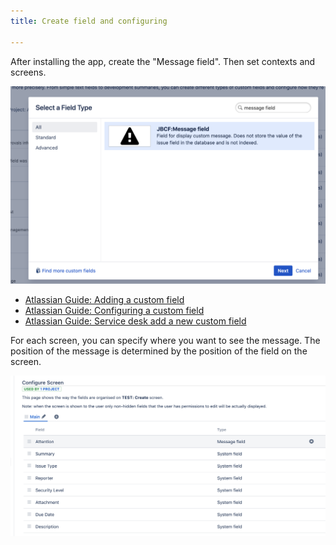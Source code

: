 ```yaml
---
title: Create field and configuring

---
```

After installing the app, create the "Message field". Then set contexts and screens.

<a href="/uploads/message-field/message field type.png"><img src="/uploads/message-field/message field type.png" style="width:600px"/></a>

* [Atlassian Guide: Adding a custom field](https://confluence.atlassian.com/adminjiraserver/adding-a-custom-field-938847222.html)
* [Atlassian Guide: Configuring a custom field](https://confluence.atlassian.com/adminjiraserver/configuring-a-custom-field-938847235.html)
* [Atlassian Guide: Service desk add a new custom field](https://support.atlassian.com/jira-service-desk-cloud/docs/add-a-new-custom-field-to-a-project/)

For each screen, you can specify where you want to see the message. 
The position of the message is determined by the position of the field on the screen.
 
<a href="/uploads/message-field/message field config issue screen.png"><img src="/uploads/message-field/message field config issue screen.png" style="width:600px"/></a>



 
